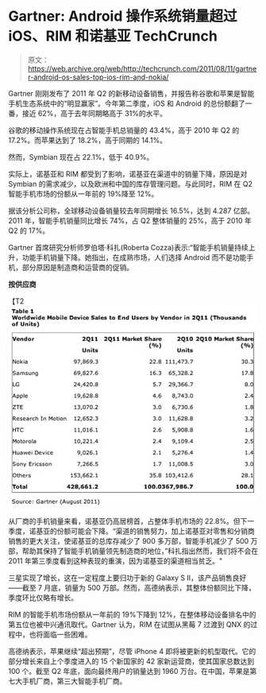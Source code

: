 # Gartner: Android 操作系统销量超过 iOS、RIM 和诺基亚 TechCrunch

> 原文：<https://web.archive.org/web/http://techcrunch.com/2011/08/11/gartner-android-os-sales-top-ios-rim-and-nokia/>

Gartner 刚刚发布了 2011 年 Q2 的新移动设备销售，并报告称谷歌和苹果是智能手机生态系统中的“明显赢家”。今年第二季度，iOS 和 Android 的总份额翻了一番，接近 62%，高于去年同期略高于 31%的水平。

谷歌的移动操作系统现在占智能手机总销量的 43.4%，高于 2010 年 Q2 的 17.2%。而苹果达到了 18.2%，高于同期的 14.1%。

然而，Symbian 现在占 22.1%，低于 40.9%。

实际上，诺基亚和 RIM 都受到了影响，诺基亚在渠道中的销量下降，原因是对 Symbian 的需求减少，以及欧洲和中国的库存管理问题。与此同时，RIM 在 Q2 智能手机市场的份额从一年前的 19%降至 12%。

据该分析公司称，全球移动设备销量较去年同期增长 16.5%，达到 4.287 亿部。2011 年，智能手机销量同比增长 74%，占 Q2 整体销量的 25%，高于 2010 年 Q2 的 17%。

Gartner 首席研究分析师罗伯塔·科扎(Roberta Cozza)表示:“智能手机销量持续上升，功能手机销量下降。她指出，在成熟市场，人们选择 Android 而不是功能手机，部分原因是制造商和运营商的促销。

**按供应商**

【T2![](img/f63dbe0ddbd6f2be2a076db2bce087e3.png "mobile-sales-by-vendor-q2_2011")

从厂商的手机销量来看，诺基亚仍高居榜首，占整体手机市场的 22.8%。但下一季度，诺基亚的份额可能会下降。“渠道的销售努力，加上诺基亚对零售和分销商销售的更大关注，使诺基亚的总库存减少了 900 多万部，智能手机减少了 500 万部，帮助其保持了智能手机销量领先制造商的地位，”科扎指出然而，我们将不会在 2011 年第三季度看到这种表现的重演，因为诺基亚的渠道相当贫乏。"

三星实现了增长，这在一定程度上要归功于新的 Galaxy S II，该产品销售良好——截至 7 月底，销量为 500 万部。然而，高德纳表示，其整体份额同比下降，季度环比仅略有增长。

RIM 的智能手机市场份额从一年前的 19%下降到 12%，在整体移动设备排名中的第五位也被中兴通讯取代。Gartner 认为，RIM 在试图从黑莓 7 过渡到 QNX 的过程中，也将面临一些困难。

高德纳表示，苹果继续“超出预期”，尽管 iPhone 4 即将被更新的机型取代。它的部分增长来自上个季度进入的 15 个新国家的 42 家新运营商，使其国家总数达到 100 个。截至 Q2 年底，面向最终用户的销量达到 1960 万台。在中国，苹果是第七大手机厂商，第三大智能手机厂商。